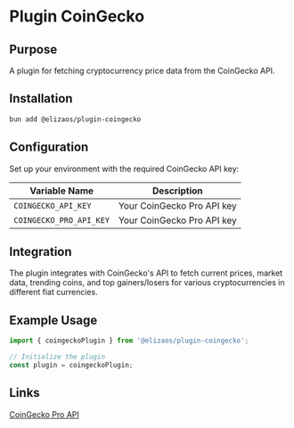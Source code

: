 # Plugin CoinGecko

## Purpose

A plugin for fetching cryptocurrency price data from the CoinGecko API.

## Installation

```bash
bun add @elizaos/plugin-coingecko
```

## Configuration

Set up your environment with the required CoinGecko API key:

| Variable Name           | Description                |
| ----------------------- | -------------------------- |
| `COINGECKO_API_KEY`     | Your CoinGecko Pro API key |
| `COINGECKO_PRO_API_KEY` | Your CoinGecko Pro API key |

## Integration

The plugin integrates with CoinGecko's API to fetch current prices, market data, trending coins, and top gainers/losers for various cryptocurrencies in different fiat currencies.

## Example Usage

```typescript
import { coingeckoPlugin } from '@elizaos/plugin-coingecko';

// Initialize the plugin
const plugin = coingeckoPlugin;
```

## Links

[CoinGecko Pro API](https://docs.coingecko.com/reference/introduction)
